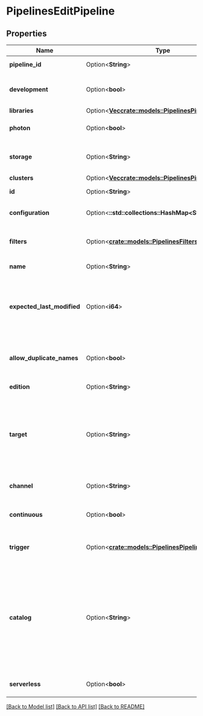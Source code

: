 # PipelinesEditPipeline

## Properties

Name | Type | Description | Notes
------------ | ------------- | ------------- | -------------
**pipeline_id** | Option<**String**> | Unique identifier for this pipeline. | [optional]
**development** | Option<**bool**> | Whether the pipeline is in Development mode. Defaults to false. | [optional]
**libraries** | Option<[**Vec<crate::models::PipelinesPipelineLibrary>**](PipelinesPipelineLibrary.md)> |  | [optional]
**photon** | Option<**bool**> | Whether Photon is enabled for this pipeline. | [optional]
**storage** | Option<**String**> | DBFS root directory for storing checkpoints and tables. | [optional]
**clusters** | Option<[**Vec<crate::models::PipelinesPipelineCluster>**](PipelinesPipelineCluster.md)> |  | [optional]
**id** | Option<**String**> | Unique identifier for this pipeline. | [optional]
**configuration** | Option<**::std::collections::HashMap<String, String>**> | String-String configuration for this pipeline execution. | [optional]
**filters** | Option<[**crate::models::PipelinesFilters**](PipelinesFilters.md)> | Filters on which Pipeline packages to include in the deployed graph. | [optional]
**name** | Option<**String**> | Friendly identifier for this pipeline. | [optional]
**expected_last_modified** | Option<**i64**> | If present, the last-modified time of the pipeline settings before the edit. If the settings were modified after that time, then the request will fail with a conflict. | [optional]
**allow_duplicate_names** | Option<**bool**> | If false, deployment will fail if name has changed and conflicts the name of another pipeline. | [optional][default to false]
**edition** | Option<**String**> | Pipeline product edition. | [optional]
**target** | Option<**String**> | Target schema (database) to add tables in this pipeline to. If not specified, no data is published to the Hive metastore or Unity Catalog. To publish to Unity Catalog, also specify `catalog`. | [optional]
**channel** | Option<**String**> | DLT Release Channel that specifies which version to use. | [optional]
**continuous** | Option<**bool**> | Whether the pipeline is continuous or triggered. This replaces `trigger`. | [optional]
**trigger** | Option<[**crate::models::PipelinesPipelineTrigger**](PipelinesPipelineTrigger.md)> | Which pipeline trigger to use. Deprecated: Use `continuous` instead. | [optional]
**catalog** | Option<**String**> | A catalog in Unity Catalog to publish data from this pipeline to. If `target` is specified, tables in this pipeline are published to a `target` schema inside `catalog` (for example, `catalog`.`target`.`table`). If `target` is not specified, no data is published to Unity Catalog. | [optional]
**serverless** | Option<**bool**> | Whether serverless compute is enabled for this pipeline. | [optional]

[[Back to Model list]](../README.md#documentation-for-models) [[Back to API list]](../README.md#documentation-for-api-endpoints) [[Back to README]](../README.md)


